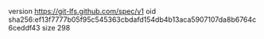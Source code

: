version https://git-lfs.github.com/spec/v1
oid sha256:ef13f7777b05f95c545363cbdafd154db4b13aca5907107da8b6764c6ceddf43
size 298
